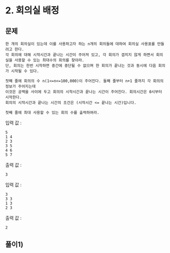 # 2. 회의실 배정
## 문제
```
한 개의 회의실이 있는데 이를 사용하고자 하는 n개의 회의들에 대하여 회의실 사용표를 만들려고 한다.
각 회의에 대해 시작시간과 끝나는 시간이 주어져 있고, 각 회의가 겹치지 않게 하면서 회의실을 사용할 수 있는 최대수의 회의를 찾아라.
단, 회의는 한번 시작하면 중간에 중단될 수 없으며 한 회의가 끝나는 것과 동시에 다음 회의가 시작될 수 있다.

첫째 줄에 회의의 수 n(1<=n<=100,000)이 주어진다. 둘째 줄부터 n+1 줄까지 각 회의의 정보가 주어지는데
이것은 공백을 사이에 두고 회의의 시작시간과 끝나는 시간이 주어진다. 회의시간은 0시부터 시작한다.
회의의 시작시간과 끝나는 시간의 조건은 (시작시간 <= 끝나는 시간)입니다.

첫째 줄에 최대 사용할 수 있는 회의 수를 출력하여라.
```

입력 값 :
```
5
1 4
2 3
3 5
4 6
5 7
```

출력 값 :
```
3
```

입력 값 :
```
3
3 3
1 3
2 3
```

출력 값 :
```
2
```

## 풀이1) 